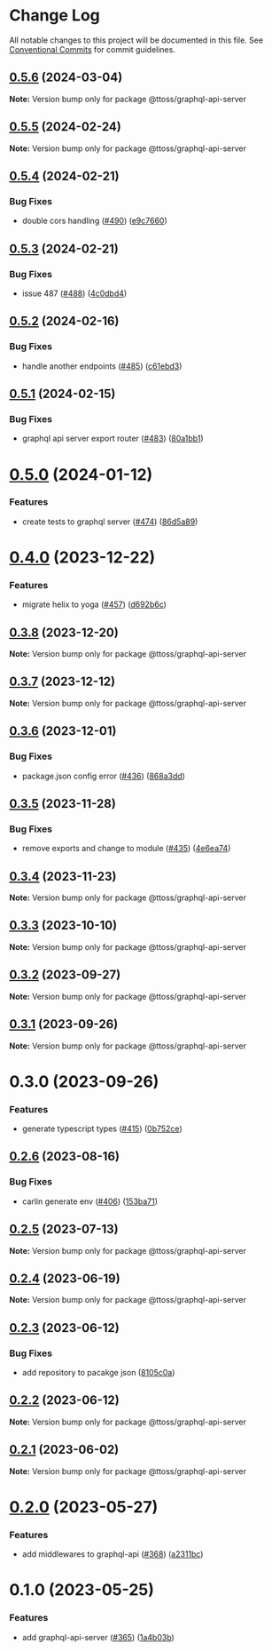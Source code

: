 # Change Log

All notable changes to this project will be documented in this file.
See [Conventional Commits](https://conventionalcommits.org) for commit guidelines.

## [0.5.6](https://github.com/ttoss/ttoss/compare/@ttoss/graphql-api-server@0.5.5...@ttoss/graphql-api-server@0.5.6) (2024-03-04)

**Note:** Version bump only for package @ttoss/graphql-api-server

## [0.5.5](https://github.com/ttoss/ttoss/compare/@ttoss/graphql-api-server@0.5.4...@ttoss/graphql-api-server@0.5.5) (2024-02-24)

**Note:** Version bump only for package @ttoss/graphql-api-server

## [0.5.4](https://github.com/ttoss/ttoss/compare/@ttoss/graphql-api-server@0.5.3...@ttoss/graphql-api-server@0.5.4) (2024-02-21)

### Bug Fixes

- double cors handling ([#490](https://github.com/ttoss/ttoss/issues/490)) ([e9c7660](https://github.com/ttoss/ttoss/commit/e9c766073bd5013efb1d2c2ecf818a904a963357))

## [0.5.3](https://github.com/ttoss/ttoss/compare/@ttoss/graphql-api-server@0.5.2...@ttoss/graphql-api-server@0.5.3) (2024-02-21)

### Bug Fixes

- issue 487 ([#488](https://github.com/ttoss/ttoss/issues/488)) ([4c0dbd4](https://github.com/ttoss/ttoss/commit/4c0dbd4322d07eed2fec9ec9ce78f41c0a5f2c81))

## [0.5.2](https://github.com/ttoss/ttoss/compare/@ttoss/graphql-api-server@0.5.1...@ttoss/graphql-api-server@0.5.2) (2024-02-16)

### Bug Fixes

- handle another endpoints ([#485](https://github.com/ttoss/ttoss/issues/485)) ([c61ebd3](https://github.com/ttoss/ttoss/commit/c61ebd32f2248404a3e92e799d4753d3af88d3f2))

## [0.5.1](https://github.com/ttoss/ttoss/compare/@ttoss/graphql-api-server@0.5.0...@ttoss/graphql-api-server@0.5.1) (2024-02-15)

### Bug Fixes

- graphql api server export router ([#483](https://github.com/ttoss/ttoss/issues/483)) ([80a1bb1](https://github.com/ttoss/ttoss/commit/80a1bb11f8f19735035f0cebe29c70f05b2f96d6))

# [0.5.0](https://github.com/ttoss/ttoss/compare/@ttoss/graphql-api-server@0.4.0...@ttoss/graphql-api-server@0.5.0) (2024-01-12)

### Features

- create tests to graphql server ([#474](https://github.com/ttoss/ttoss/issues/474)) ([86d5a89](https://github.com/ttoss/ttoss/commit/86d5a89491f52abec3564a72da50fde488274b2b))

# [0.4.0](https://github.com/ttoss/ttoss/compare/@ttoss/graphql-api-server@0.3.8...@ttoss/graphql-api-server@0.4.0) (2023-12-22)

### Features

- migrate helix to yoga ([#457](https://github.com/ttoss/ttoss/issues/457)) ([d692b6c](https://github.com/ttoss/ttoss/commit/d692b6c741fef924d2ca09c1b1e0d1a757f4eea4))

## [0.3.8](https://github.com/ttoss/ttoss/compare/@ttoss/graphql-api-server@0.3.7...@ttoss/graphql-api-server@0.3.8) (2023-12-20)

**Note:** Version bump only for package @ttoss/graphql-api-server

## [0.3.7](https://github.com/ttoss/ttoss/compare/@ttoss/graphql-api-server@0.3.6...@ttoss/graphql-api-server@0.3.7) (2023-12-12)

**Note:** Version bump only for package @ttoss/graphql-api-server

## [0.3.6](https://github.com/ttoss/ttoss/compare/@ttoss/graphql-api-server@0.3.5...@ttoss/graphql-api-server@0.3.6) (2023-12-01)

### Bug Fixes

- package.json config error ([#436](https://github.com/ttoss/ttoss/issues/436)) ([868a3dd](https://github.com/ttoss/ttoss/commit/868a3dd033061d82edfc5a93497d0b91ac2e98e8))

## [0.3.5](https://github.com/ttoss/ttoss/compare/@ttoss/graphql-api-server@0.3.4...@ttoss/graphql-api-server@0.3.5) (2023-11-28)

### Bug Fixes

- remove exports and change to module ([#435](https://github.com/ttoss/ttoss/issues/435)) ([4e6ea74](https://github.com/ttoss/ttoss/commit/4e6ea74fbf646df3f677221ebad78becca2c26d4))

## [0.3.4](https://github.com/ttoss/ttoss/compare/@ttoss/graphql-api-server@0.3.3...@ttoss/graphql-api-server@0.3.4) (2023-11-23)

**Note:** Version bump only for package @ttoss/graphql-api-server

## [0.3.3](https://github.com/ttoss/ttoss/compare/@ttoss/graphql-api-server@0.3.2...@ttoss/graphql-api-server@0.3.3) (2023-10-10)

**Note:** Version bump only for package @ttoss/graphql-api-server

## [0.3.2](https://github.com/ttoss/ttoss/compare/@ttoss/graphql-api-server@0.3.1...@ttoss/graphql-api-server@0.3.2) (2023-09-27)

**Note:** Version bump only for package @ttoss/graphql-api-server

## [0.3.1](https://github.com/ttoss/ttoss/compare/@ttoss/graphql-api-server@0.3.0...@ttoss/graphql-api-server@0.3.1) (2023-09-26)

**Note:** Version bump only for package @ttoss/graphql-api-server

# 0.3.0 (2023-09-26)

### Features

- generate typescript types ([#415](https://github.com/ttoss/ttoss/issues/415)) ([0b752ce](https://github.com/ttoss/ttoss/commit/0b752ce81cb25eb0144396ddcf916add62c68b5a))

## [0.2.6](https://github.com/ttoss/ttoss/compare/@ttoss/graphql-api-server@0.2.5...@ttoss/graphql-api-server@0.2.6) (2023-08-16)

### Bug Fixes

- carlin generate env ([#406](https://github.com/ttoss/ttoss/issues/406)) ([153ba71](https://github.com/ttoss/ttoss/commit/153ba71643461cdae076d3ba5779655f4988232c))

## [0.2.5](https://github.com/ttoss/ttoss/compare/@ttoss/graphql-api-server@0.2.4...@ttoss/graphql-api-server@0.2.5) (2023-07-13)

**Note:** Version bump only for package @ttoss/graphql-api-server

## [0.2.4](https://github.com/ttoss/ttoss/compare/@ttoss/graphql-api-server@0.2.3...@ttoss/graphql-api-server@0.2.4) (2023-06-19)

**Note:** Version bump only for package @ttoss/graphql-api-server

## [0.2.3](https://github.com/ttoss/ttoss/compare/@ttoss/graphql-api-server@0.2.2...@ttoss/graphql-api-server@0.2.3) (2023-06-12)

### Bug Fixes

- add repository to pacakge json ([8105c0a](https://github.com/ttoss/ttoss/commit/8105c0a0cf0d3b3de4a118f29014c2b5eb082d07))

## [0.2.2](https://github.com/ttoss/ttoss/compare/@ttoss/graphql-api-server@0.2.1...@ttoss/graphql-api-server@0.2.2) (2023-06-12)

**Note:** Version bump only for package @ttoss/graphql-api-server

## [0.2.1](https://github.com/ttoss/ttoss/compare/@ttoss/graphql-api-server@0.2.0...@ttoss/graphql-api-server@0.2.1) (2023-06-02)

**Note:** Version bump only for package @ttoss/graphql-api-server

# [0.2.0](https://github.com/ttoss/ttoss/compare/@ttoss/graphql-api-server@0.1.0...@ttoss/graphql-api-server@0.2.0) (2023-05-27)

### Features

- add middlewares to graphql-api ([#368](https://github.com/ttoss/ttoss/issues/368)) ([a2311bc](https://github.com/ttoss/ttoss/commit/a2311bcdd47bb5f7cfabce6410ceacd47997bd17))

# 0.1.0 (2023-05-25)

### Features

- add graphql-api-server ([#365](https://github.com/ttoss/ttoss/issues/365)) ([1a4b03b](https://github.com/ttoss/ttoss/commit/1a4b03bac44cda154ee117940a92ad26f4e3759c))
